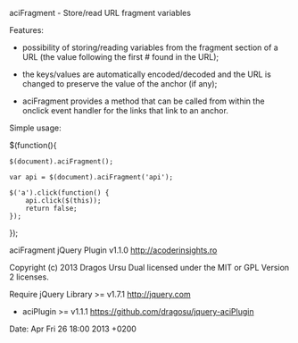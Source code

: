 
aciFragment - Store/read URL fragment variables

Features:

- possibility of storing/reading variables from the fragment section of a URL
  (the value following the first # found in the URL);

- the keys/values are automatically encoded/decoded and the URL is changed to
  preserve the value of the anchor (if any);

- aciFragment provides a method that can be called from within the
  onclick event handler for the links that link to an anchor.

Simple usage:

$(function(){

    $(document).aciFragment();

    var api = $(document).aciFragment('api');

    $('a').click(function() {
        api.click($(this));
        return false;
    });

});

aciFragment jQuery Plugin v1.1.0
http://acoderinsights.ro

Copyright (c) 2013 Dragos Ursu
Dual licensed under the MIT or GPL Version 2 licenses.

Require jQuery Library >= v1.7.1 http://jquery.com
+ aciPlugin >= v1.1.1 https://github.com/dragosu/jquery-aciPlugin

Date: Apr Fri 26 18:00 2013 +0200
